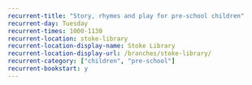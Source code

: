 ```yaml
---
recurrent-title: "Story, rhymes and play for pre-school children"
recurrent-day: Tuesday
recurrent-times: 1000-1130
recurrent-location: stoke-library
recurrent-location-display-name: Stoke Library
recurrent-location-display-url: /branches/stoke-library/
recurrent-category: ["children", "pre-school"]
recurrent-bookstart: y
---
```

